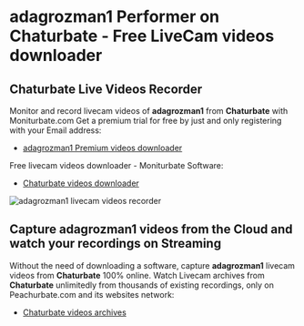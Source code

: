 # adagrozman1 Performer on Chaturbate - Free LiveCam videos downloader

## Chaturbate Live Videos Recorder

Monitor and record livecam videos of **adagrozman1** from **Chaturbate** with Moniturbate.com
Get a premium trial for free by just and only registering with your Email address:
* [adagrozman1 Premium videos downloader](https://moniturbate.com/request-demo-licence-key.html)

Free livecam videos downloader - Moniturbate Software:
* [Chaturbate videos downloader](https://moniturbate.com/moniturbate-download-software.html)

![adagrozman1 livecam videos recorder](https://peachurnet.com/templates/moniturbate-software.png)


## Capture adagrozman1 videos from the Cloud and watch your recordings on Streaming

Without the need of downloading a software, capture **adagrozman1** livecam videos from **Chaturbate** 100% online.
Watch Livecam archives from **Chaturbate** unlimitedly from thousands of existing recordings, only on Peachurbate.com and its websites network:
* [Chaturbate videos archives](https://peachurnet.com/)
